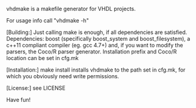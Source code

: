 
vhdmake is a makefile generator for VHDL projects.

For usage info call "vhdmake -h" 

[Building:]
        Just calling make is enough, if all dependencies are satisfied.
        Dependencies:  boost (specifically boost_system and boost_filesystem), 
        a c++11 compliant compiler (eg. gcc 4.7+) and, if you want to modify
        the parsers, the Coco/R parser generator. Installation prefix and Coco/R
        location can be set in cfg.mk

[Installation:]
        make install
        installs vhdmake to the path set in cfg.mk, for which you obviously
        need write permissions.

[License:]
	see LICENSE

Have fun!
